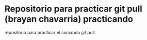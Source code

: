 # Repositorio para practicar git pull  (brayan chavarria) practicando 
repositorio para practicar el comando git pull
